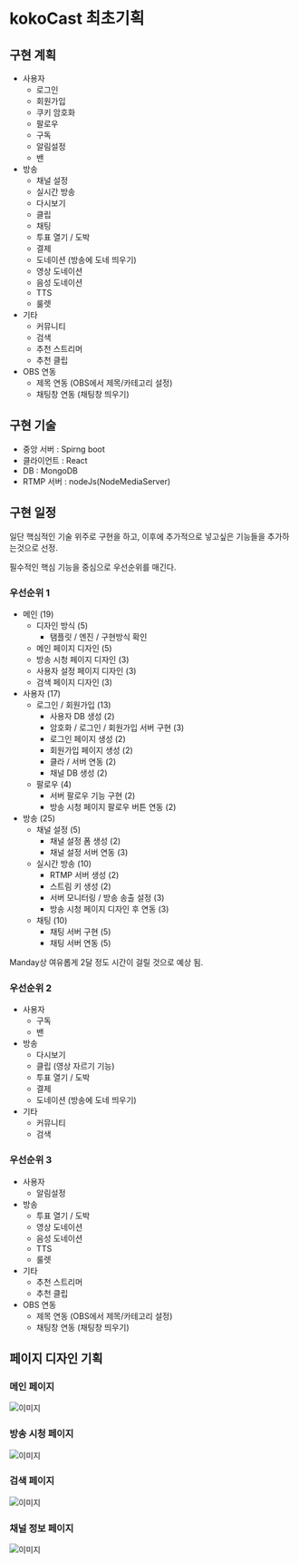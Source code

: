 # kokoCast 최초기획

## 구현 계획

- 사용자
    - 로그인
    - 회원가입
    - 쿠키 암호화
    - 팔로우
    - 구독
    - 알림설정
    - 밴
- 방송
    - 채널 설정
    - 실시간 방송
    - 다시보기
    - 클립
    - 채팅
    - 투표 열기 / 도박
    - 결제
    - 도네이션 (방송에 도네 띄우기)
    - 영상 도네이션
    - 음성 도네이션
    - TTS
    - 룰렛
- 기타
    - 커뮤니티
    - 검색
    - 추천 스트리머
    - 추천 클립
- OBS 연동
    - 제목 연동 (OBS에서 제목/카테고리 설정)
    - 채팅창 연동 (채팅창 띄우기)


## 구현 기술

- 중앙 서버 : Spirng boot
- 클라이언트 : React
- DB : MongoDB
- RTMP 서버 : nodeJs(NodeMediaServer)


## 구현 일정

일단 핵심적인 기술 위주로 구현을 하고, 이후에 추가적으로 넣고싶은 기능들을 추가하는것으로 선정.

필수적인 핵심 기능을 중심으로 우선순위를 매긴다.


### 우선순위 1
- 메인 (19)
    - 디자인 방식 (5)
        - 탬플릿 / 엔진 / 구현방식 확인
    - 메인 페이지 디자인 (5)
    - 방송 시청 페이지 디자인 (3)
    - 사용자 설정 페이지 디자인 (3)
    - 검색 페이지 디자인 (3)
- 사용자 (17)
    - 로그인 / 회원가입 (13)
        - 사용자 DB 생성 (2)
        - 암호화 / 로그인 / 회원가입 서버 구현 (3)
        - 로그인 페이지 생성 (2)
        - 회원가입 페이지 생성 (2)
        - 클라 / 서버 연동 (2)
        - 채널 DB 생성 (2)
    - 팔로우 (4)
        - 서버 팔로우 기능 구현 (2)
        - 방송 시청 페이지 팔로우 버튼 연동 (2)
- 방송 (25)
    - 채널 설정 (5)
        - 채널 설정 폼 생성 (2)
        - 채널 설정 서버 연동 (3)
    - 실시간 방송 (10)
        - RTMP 서버 생성 (2)
        - 스트림 키 생성 (2)
        - 서버 모니터링 / 방송 송출 설정 (3)
        - 방송 시청 페이지 디자인 후 연동 (3)
    - 채팅 (10)
        - 채팅 서버 구현 (5)
        - 채팅 서버 연동 (5)

Manday상 여유롭게 2달 정도 시간이 걸릴 것으로 예상 됨.

### 우선순위 2
- 사용자
    - 구독
    - 밴
- 방송
    - 다시보기
    - 클립 (영상 자르기 기능)
    - 투표 열기 / 도박
    - 결제
    - 도네이션 (방송에 도네 띄우기)
- 기타
    - 커뮤니티
    - 검색

### 우선순위 3

- 사용자
    - 알림설정
- 방송
    - 투표 열기 / 도박
    - 영상 도네이션
    - 음성 도네이션
    - TTS
    - 룰렛
- 기타
    - 추천 스트리머
    - 추천 클립
- OBS 연동
    - 제목 연동 (OBS에서 제목/카테고리 설정)
    - 채팅창 연동 (채팅창 띄우기)


## 페이지 디자인 기획

### 메인 페이지

![이미지](./img/202312/20231230025835.png)  

### 방송 시청 페이지

![이미지](./img/202312/20231230025844.png)  

### 검색 페이지

![이미지](./img/202312/20231230025852.png)  

### 채널 정보 페이지

![이미지](./img/202312/20231230025859.png)  